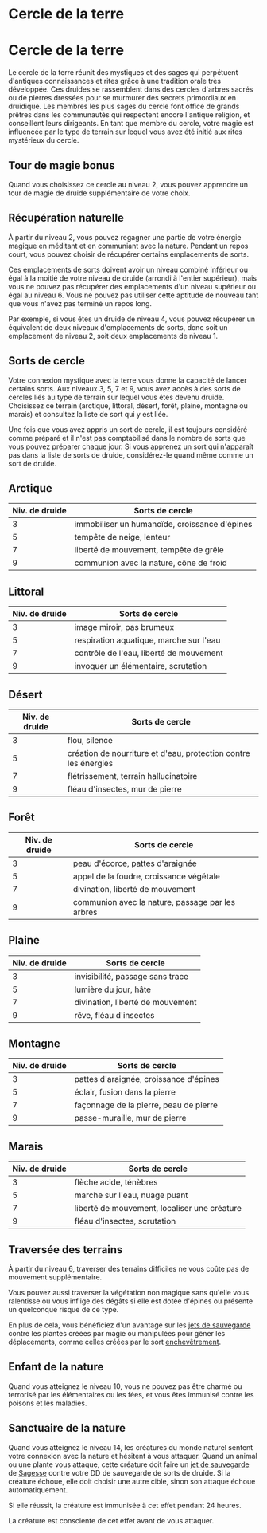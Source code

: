 [][Items]

# Cercle de la terre

[][Generic]

# Cercle de la terre

Le cercle de la terre réunit des mystiques et des sages qui perpétuent d'antiques connaissances et rites grâce à une tradition orale très développée. Ces druides se rassemblent dans des cercles d'arbres sacrés ou de pierres dressées pour se murmurer des secrets primordiaux en druidique. Les membres les plus sages du cercle font office de grands prêtres dans les communautés qui respectent encore l'antique religion, et conseillent leurs dirigeants. En tant que membre du cercle, votre magie est influencée par le type de terrain sur lequel vous avez été initié aux rites mystérieux du cercle.

[][Generic]

## Tour de magie bonus

Quand vous choisissez ce cercle au niveau 2, vous pouvez apprendre un tour de magie de druide supplémentaire de votre choix.

[][Generic]

## Récupération naturelle

À partir du niveau 2, vous pouvez regagner une partie de votre énergie magique en méditant et en communiant avec la nature. Pendant un repos court, vous pouvez choisir de récupérer certains emplacements de sorts.

Ces emplacements de sorts doivent avoir un niveau combiné inférieur ou égal à la moitié de votre niveau de druide (arrondi à l'entier supérieur), mais vous ne pouvez pas récupérer des emplacements d'un niveau supérieur ou égal au niveau 6. Vous ne pouvez pas utiliser cette aptitude de nouveau tant que vous n'avez pas terminé un repos long.

Par exemple, si vous êtes un druide de niveau 4, vous pouvez récupérer un équivalent de deux niveaux d'emplacements de sorts, donc soit un emplacement de niveau 2, soit deux emplacements de niveau 1.

[][Generic]

## Sorts de cercle

Votre connexion mystique avec la terre vous donne la capacité de lancer certains sorts. Aux niveaux 3, 5, 7 et 9, vous avez accès à des sorts de cercles liés au type de terrain sur lequel vous êtes devenu druide. Choisissez ce terrain (arctique, littoral, désert, forêt, plaine, montagne ou marais) et consultez la liste de sort qui y est liée.

Une fois que vous avez appris un sort de cercle, il est toujours considéré comme préparé et il n'est pas comptabilisé dans le nombre de sorts que vous pouvez préparer chaque jour. Si vous apprenez un sort qui n'apparaît pas dans la liste de sorts de druide, considérez-le quand même comme un sort de druide.


[][Generic]

## Arctique

|Niv. de druide|Sorts de cercle|
|---|---|
3|immobiliser un humanoïde, croissance d'épines|
5|tempête de neige, lenteur|
7|liberté de mouvement, tempête de grêle|
9|communion avec la nature, cône de froid|

[][Generic]

## Littoral

|Niv. de druide|Sorts de cercle|
|---|---|
|3|image miroir, pas brumeux|
|5|respiration aquatique, marche sur l'eau|
|7|contrôle de l'eau, liberté de mouvement|
|9|invoquer un élémentaire, scrutation|

[][Generic]

## Désert

|Niv. de druide|Sorts de cercle|
|---|---|
|3|flou, silence|
|5|création de nourriture et d'eau, protection contre les énergies|
|7|flétrissement, terrain hallucinatoire|
|9|fléau d'insectes, mur de pierre|

[][Generic]

## Forêt

|Niv. de druide|Sorts de cercle|
|---|---|
|3|peau d'écorce, pattes d'araignée|
|5|appel de la foudre, croissance végétale|
|7|divination, liberté de mouvement|
|9|communion avec la nature, passage par les arbres|

[][Generic]

## Plaine

|Niv. de druide|Sorts de cercle|
|---|---|
|3|invisibilité, passage sans trace|
|5|lumière du jour, hâte|
|7|divination, liberté de mouvement|
|9|rêve, fléau d'insectes|

[][Generic]

## Montagne

|Niv. de druide|Sorts de cercle|
|---|---|
|3|pattes d'araignée, croissance d'épines|
|5|éclair, fusion dans la pierre|
|7|façonnage de la pierre, peau de pierre|
|9|passe-muraille, mur de pierre|

[][Generic]

## Marais

|Niv. de druide|Sorts de cercle|
|---|---|
|3|flèche acide, ténèbres|
|5|marche sur l'eau, nuage puant|
|7|liberté de mouvement, localiser une créature|
|9|fléau d'insectes, scrutation|

[][Generic]

## Traversée des terrains

À partir du niveau 6, traverser des terrains difficiles ne vous coûte pas de mouvement supplémentaire.

Vous pouvez aussi traverser la végétation non magique sans qu'elle vous ralentisse ou vous inflige des dégâts si elle est dotée d'épines ou présente un quelconque risque de ce type.

En plus de cela, vous bénéficiez d'un avantage sur les [jets de sauvegarde] contre les plantes créées par magie ou manipulées pour gêner les déplacements, comme celles créées par le sort [enchevêtrement].

[][Generic]

## Enfant de la nature

Quand vous atteignez le niveau 10, vous ne pouvez pas être charmé ou terrorisé par les élémentaires ou les fées, et vous êtes immunisé contre les poisons et les maladies.

[][Generic]

## Sanctuaire de la nature

Quand vous atteignez le niveau 14, les créatures du monde naturel sentent votre connexion avec la nature et hésitent à vous attaquer. Quand un animal ou une plante vous attaque, cette créature doit faire un [jet de sauvegarde] de [Sagesse] contre votre DD de sauvegarde de sorts de druide. Si la créature échoue, elle doit choisir une autre cible, sinon son attaque échoue automatiquement.

Si elle réussit, la créature est immunisée à cet effet pendant 24 heures.

La créature est consciente de cet effet avant de vous attaquer.

[enchevêtrement]: spells_hd.md#enchevêtrement
[jet de sauvegarde]: abilities_hd.md#jets-de-sauvegarde
[jets de sauvegarde]: abilities_hd.md#jets-de-sauvegarde

[Force]: abilities_strength_hd.md
[Dextérité]: abilities_dexterity_hd.md
[Constitution]: abilities_constitution_hd.md
[Intelligence]: abilities_intelligence_hd.md
[Sagesse]: abilities_wisdom_hd.md
[Charisme]: abilities_charisma_hd.md


[Items]: #
[Generic]: #

